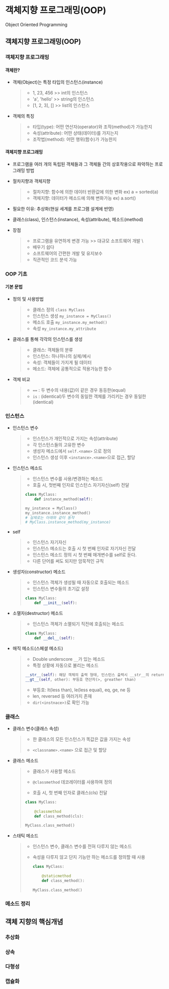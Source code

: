 # 객체지향 프로그래밍(OOP)

Object Oriented Programming

## 객체지향 프로그래밍(OOP)

### 객체지향 프로그래밍

#### 객체란?

- 객체(Object)는 특정 타입의 인스턴스(instance)

  > - 1, 23, 456 >> int의 인스턴스
  > - 'a', 'hello' >> string의 인스턴스
  > - [1, 2, 3], [] >> list의 인스턴스

- 객체의 특징

  > - 타입(type): 어떤 연산자(operator)와 조작(method)가 가능한지
  > - 속성(attribute): 어떤 상태(데이터)를 가지는지
  > - 조작법(method): 어떤 행위(함수)가 가능한지

#### 객체지향 프로그래밍

- 프로그램을 여러 개의 독립된 객체들과 그 객체들 간의 상호작용으로 파악하는 프로그래밍 방법

- 절차지향과 객체지향

  > - 절차지향: 함수에 의한 데이터 반환값에 의한 변화 ex) a = sorted(a)
  > - 객체지향: 데이터가 메소드에 의해 변화가능 ex) a.sort()

- 필요한 이유: 추상화(현실 세계를 프로그램 설계에 반영)

- 클래스(class), 인스턴스(instance), 속성(attribute), 메소드(method)

- 장점

  > - 프로그램을 유연하게 변경 가능 >> 대규모 소프트웨어 개발 \
  > - 배우기 쉽다
  > -  소프트웨어의 간편한 개발 및 유지보수
  > -  직관적인 코드 분석 가능

### OOP 기초

#### 기본 문법

- 정의 및 사용방법

  > - 클래스 정의 `class MyClass`
  > - 인스턴스 생성 `my_instance = MyClass()`
  > - 메소드 호출 `my_instance.my_method()`
  > - 속성 `my_instance.my_attribute`

- 클래스를 통해 각각의 인스턴스를 생성

  > - 클래스: 객체들의 분류
  > - 인스턴스: 하나하나의 실체/예시
  > - 속성: 객체들이 가지게 될 데이터
  > - 메소드: 객체에 공통적으로 적용가능한 함수

- 객체 비교

  > - `==` : 두 변수의 내용(값)이 같은 경우
  >            동등한(equal)
  > - `is` : (identical)두 변수의 동일한 객체를 가리키는 경우
  >            동일한(identical)

### 인스턴스

- 인스턴스 변수

  > - 인스턴스가 개인적으로 가지는 속성(attribute)
  > - 각 인스턴스들의 고유한 변수
  > - 생성자 메소드에서 `self.<name>` 으로 정의
  > - 인스턴스 생성 이후 `<instance>.<name>`으로 접근, 할당

- 인스턴스 메소드

  > - 인스턴스 변수를 사용/변경하는 메소드
  > - 호출 시, 첫번째 인자로 인스턴스 자기자신(self) 전달
  >
  > ```python
  > class MyClass:
  >     def instance_method(self):
  > 
  > my_instance = MyClass()
  > my_instance.instance_method()
  > # 실제로는 아래와 같이 동작
  > # MyClass.instance_method(my_instance)
  > ```
  >
  > 

- self

  > - 인스턴스 자기자신
  > - 인스턴스 메소드는 호출 시 첫 번째 인자로 자기자신 전달
  > - 인스턴스 메소드 정의 시 첫 번째 매개변수를 self로 둔다.
  > - 다른 단어를 써도 되지만 암묵적인 규칙

- 생성자(constructor) 메소드

  > - 인스턴스 객체가 생성될 때 자동으로 호출되는 메소드
  > - 인스턴스 변수들의 초기값 설정
  >
  > ```python
  > class MyClass:
  >     def __init__(self):
  > ```

- 소멸자(destructor) 메소드

  > - 인스턴스 객체가 소멸되기 직전에 호출되는 메소드
  >
  > ```python
  > class MyClass:
  >     def __del__(self):
  > ```

- 매직 메소드(스페셜 메소드)

  > - Double underscore `__`가 있는 메소드
  > - 특정 상황에 자동으로 불리는 메소드
  >
  > ```python
  > __str__(self): 해당 객체의 출력 형태, 인스턴스 출력시 __str__의 return값 출력, str(<instance>)로 호출 가능
  > __gt__(self, other): 부등호 연산자(>, greather than)
  > ```
  >
  > - 부등호: lt(less than), le(less equal), eq, ge, ne 등
  > - len, reversed 등 여러가지 존재
  > - `dir(<instnace>)`로 확인 가능



### 클래스

- 클래스 변수(클래스 속성)

  > - 한 클래스의 모든 인스턴스가 똑값은 값을 가지는 속성
  >
  > - `<classname>.<name>` 으로 접근 및 할당

- 클래스 메소드

  >- 클래스가 사용할 메소드
  >
  >- `@classmethod` 데코레이터를 사용하여 정의
  >
  >- 호출 시, 첫 번째 인자로 클래스(cls) 전달
  >
  >  ```python
  >  class MyClass:
  >      
  >      @classmethod
  >      def class_method(cls):
  >          
  >  MyClass.class_method()
  >  ```

- 스태틱 메소드

  > - 인스턴스 변수, 클래스 변수를 전혀 다루지 않는 메소드
  >
  > - 속성을 다루지 않고 단지 기능만 하는 메소드를 정의할 때 사용
  >
  >   ```python
  >   class MyClass:
  >       
  >       @staticmethod
  >       def class_method():
  >           
  >   MyClass.class_method()
  >   ```

### 메소드 정리

## 객체 지향의 핵심개념

### 추상화

### 상속

### 다형성

### 캡슐화

